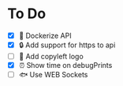 # To Do

- [X] 🐳 Dockerize API
- [X] 🔒 Add support for https to api
- [ ] 💼 Add copyleft logo
- [X] ⏰ Show time on debugPrints
- [ ] 🐟 Use WEB Sockets